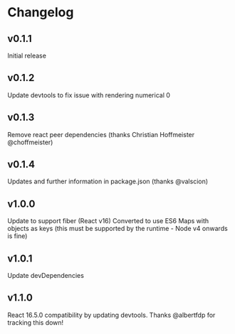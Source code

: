 # Changelog

## v0.1.1
Initial release

## v0.1.2
Update devtools to fix issue with rendering numerical 0

## v0.1.3
Remove react peer dependencies (thanks Christian Hoffmeister @choffmeister)

## v0.1.4
Updates and further information in package.json (thanks @valscion)

## v1.0.0
Update to support fiber (React v16)
Converted to use ES6 Maps with objects as keys (this must be supported by the runtime - Node v4 onwards is fine)

## v1.0.1
Update devDependencies

## v1.1.0
React 16.5.0 compatibility by updating devtools. Thanks @albertfdp for tracking this down!
